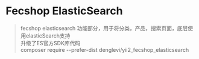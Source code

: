 Fecshop ElasticSearch
======================

> fecshop elasticsearch 功能部分，用于将分类，产品，搜索页面，底层使用elasticSearch支持<br>
> 升级了ES官方SDK库代码<br>
> composer require --prefer-dist denglevi/yii2_fecshop_elasticsearch